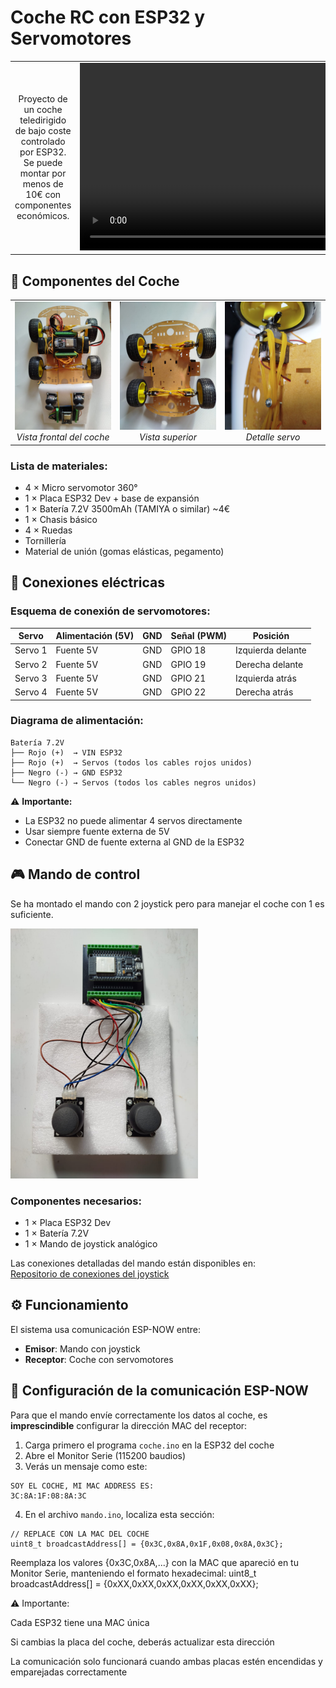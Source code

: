 # Coche RC con ESP32 y Servomotores


<table>
  <tr>
    <td align="center" width="50%">
      Proyecto de un coche teledirigido de bajo coste controlado por ESP32. Se puede montar por menos de 10€ con componentes económicos.
    </td>
    <td align="center" width="50%">
        <video src="./img/coche.mp4" width="600" autoplay loop muted playsinline></video>
    </td>
  </tr>
</table>

## 🚗 Componentes del Coche

<table>
  <tr>
    <td align="center" width="33%">
      <img src="img/coche1.jpg" width="200">
      <br><em>Vista frontal del coche</em>
    </td>
    <td align="center" width="33%">
      <img src="img/coche2.jpg" width="200">
      <br><em>Vista superior</em>
    </td>
    <td align="center" width="33%">
      <img src="img/coche3.jpg" width="200">
      <br><em>Detalle servo</em>
    </td>
  </tr>
</table>

### Lista de materiales:
- 4 × Micro servomotor 360°
- 1 × Placa ESP32 Dev + base de expansión
- 1 × Batería 7.2V 3500mAh (TAMIYA o similar) ~4€
- 1 × Chasis básico
- 4 × Ruedas
- Tornillería
- Material de unión (gomas elásticas, pegamento)

## 🔌 Conexiones eléctricas

### Esquema de conexión de servomotores:

| Servo  | Alimentación (5V) | GND  | Señal (PWM) | Posición        |
|--------|------------------|------|-------------|-----------------|
| Servo 1| Fuente 5V        | GND  | GPIO 18     | Izquierda delante |
| Servo 2| Fuente 5V        | GND  | GPIO 19     | Derecha delante  |
| Servo 3| Fuente 5V        | GND  | GPIO 21     | Izquierda atrás  |
| Servo 4| Fuente 5V        | GND  | GPIO 22     | Derecha atrás    |

### Diagrama de alimentación:
```
Batería 7.2V
├── Rojo (+)  → VIN ESP32
├── Rojo (+)  → Servos (todos los cables rojos unidos)
├── Negro (-) → GND ESP32
└── Negro (-) → Servos (todos los cables negros unidos)
```
⚠️ **Importante:**
- La ESP32 no puede alimentar 4 servos directamente
- Usar siempre fuente externa de 5V
- Conectar GND de fuente externa al GND de la ESP32

## 🎮 Mando de control
Se ha montado el mando con 2 joystick pero para manejar el coche con 1 es suficiente.

 <img src="img/coche4.jpg" width="300">

### Componentes necesarios:
- 1 × Placa ESP32 Dev
- 1 × Batería 7.2V
- 1 × Mando de joystick analógico

Las conexiones detalladas del mando están disponibles en:  
[Repositorio de conexiones del joystick](https://github.com/portab76/ESP32/tree/main/joysticks/joy_calibration)

## ⚙️ Funcionamiento

El sistema usa comunicación ESP-NOW entre:
- **Emisor**: Mando con joystick
- **Receptor**: Coche con servomotores

## 🔄 Configuración de la comunicación ESP-NOW

Para que el mando envíe correctamente los datos al coche, es **imprescindible** configurar la dirección MAC del receptor:

1. Carga primero el programa `coche.ino` en la ESP32 del coche
2. Abre el Monitor Serie (115200 baudios)
3. Verás un mensaje como este:

```
SOY EL COCHE, MI MAC ADDRESS ES:
3C:8A:1F:08:8A:3C
```

4. En el archivo `mando.ino`, localiza esta sección:

```
// REPLACE CON LA MAC DEL COCHE
uint8_t broadcastAddress[] = {0x3C,0x8A,0x1F,0x08,0x8A,0x3C};
```
Reemplaza los valores {0x3C,0x8A,...} con la MAC que apareció en tu Monitor Serie, manteniendo el formato hexadecimal:
uint8_t broadcastAddress[] = {0xXX,0xXX,0xXX,0xXX,0xXX,0xXX}; 

⚠️ Importante:

Cada ESP32 tiene una MAC única

Si cambias la placa del coche, deberás actualizar esta dirección

La comunicación solo funcionará cuando ambas placas estén encendidas y emparejadas correctamente
